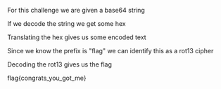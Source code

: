 For this challenge we are given a base64 string

If we decode the string we get some hex

Translating the hex gives us some encoded text

Since we know the prefix is "flag" we can identify this as a rot13 cipher

Decoding the rot13 gives us the flag

flag{congrats_you_got_me}
